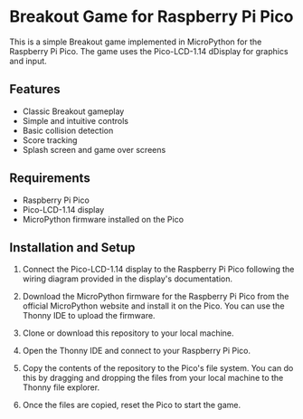 # Breakout Game for Raspberry Pi Pico

This is a simple Breakout game implemented in MicroPython for the Raspberry Pi Pico. The game uses the Pico-LCD-1.14 dDisplay for graphics and input.


## Features
- Classic Breakout gameplay
- Simple and intuitive controls
- Basic collision detection
- Score tracking
- Splash screen and game over screens


## Requirements
- Raspberry Pi Pico
- Pico-LCD-1.14 display
- MicroPython firmware installed on the Pico


## Installation and Setup

1. Connect the Pico-LCD-1.14 display to the Raspberry Pi Pico following the wiring diagram provided in the display's documentation.

2. Download the MicroPython firmware for the Raspberry Pi Pico from the official MicroPython website and install it on the Pico. You can use the Thonny IDE to upload the firmware.

3. Clone or download this repository to your local machine.

4. Open the Thonny IDE and connect to your Raspberry Pi Pico.

5. Copy the contents of the repository to the Pico's file system. You can do this by dragging and dropping the files from your local machine to the Thonny file explorer.

6. Once the files are copied, reset the Pico to start the game.